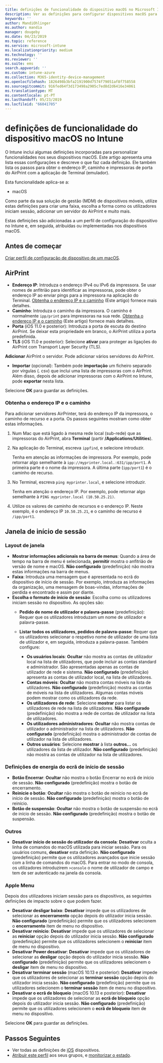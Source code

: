 ```yaml
---
title: definições de funcionalidade do dispositivo macOS no Microsoft Intune – Azure | Documentos da Microsoft
description: Ver as definições para configurar dispositivos macOS para AirPrint e personalizar a janela de início de sessão para mostrar ou ocultar botões de energia no Microsoft Intune. Veja os passos para obter o endereço IP, caminho e definições de porta de um servidor de AirPrint na sua rede. Utilize estas definições de um perfil de configuração do dispositivo para configurar funcionalidades de dispositivos macOS.
keywords: ''
author: MandiOhlinger
ms.author: mandia
manager: dougeby
ms.date: 04/23/2019
ms.topic: reference
ms.service: microsoft-intune
ms.localizationpriority: medium
ms.technology: ''
ms.reviewer: ''
ms.suite: ems
search.appverid: ''
ms.custom: intune-azure
ms.collection: M365-identity-device-management
ms.openlocfilehash: 1826498b3bfa2191900d7574f79051af8f758558
ms.sourcegitcommit: 916fed64f3d173498a2905c7ed8d2d6416e34061
ms.translationtype: MT
ms.contentlocale: pt-PT
ms.lasthandoff: 05/23/2019
ms.locfileid: "66041705"
---
```

# <a name="macos-device-feature-settings-in-intune"></a>definições de funcionalidade do dispositivo macOS no Intune

O Intune inclui algumas definições incorporadas para personalizar funcionalidades nos seus dispositivos macOS. Este artigo apresenta uma lista essas configurações e descreve o que faz cada definição. Ele também lista os passos para obter o endereço IP, caminho e impressoras de porta do AirPrint com a aplicação de Terminal (emulador).

Esta funcionalidade aplica-se a:

- macOS

Como parte da sua solução de gestão (MDM) de dispositivos móveis, utilize estas definições para criar uma faixa, escolha a forma como os utilizadores iniciam sessão, adicionar um servidor do AirPrint e muito mais.

Estas definições são adicionadas a um perfil de configuração do dispositivo no Intune e, em seguida, atribuídas ou implementadas nos dispositivos macOS.

## <a name="before-you-begin"></a>Antes de começar

[Criar perfil de configuração de dispositivo de um macOS](device-features-configure.md).

## <a name="airprint"></a>AirPrint

- **Endereço IP**: Introduza o endereço IPv4 ou IPv6 da impressora. Se usar nomes de anfitrião para identificar as impressoras, pode obter o endereço IP ao enviar pings para a impressora na aplicação do Terminal. [Obtenha o endereço IP e o caminho](#get-the-ip-address-and-path) (Este artigo) fornece mais detalhes.
- **Caminho**: Introduza o caminho da impressora. O caminho é normalmente `ipp/print` para impressoras na sua rede. [Obtenha o endereço IP e o caminho](#get-the-ip-address-and-path) (Este artigo) fornece mais detalhes.
- **Porta** (iOS 11.0 e posterior): Introduza a porta de escuta do destino AirPrint. Se deixar esta propriedade em branco, o AirPrint utiliza a porta predefinida.
- **TLS** (iOS 11.0 e posterior): Selecione **ativar** para proteger as ligações do AirPrint com Transport Layer Security (TLS).

**Adicionar** AirPrint o servidor. Pode adicionar vários servidores do AirPrint.

- **Importar** (opcional): Também pode **importação** um ficheiro separado por vírgulas (. csv) que inclui uma lista de impressoras com o AirPrint. Além disso, depois de adicionar impressoras com o AirPrint no Intune, pode **exportar** nesta lista.

Selecione **OK** para guardar as definições.

### <a name="get-the-ip-address-and-path"></a>Obtenha o endereço IP e o caminho

Para adicionar servidores AirPrinter, terá do endereço IP da impressora, o caminho de recurso e a porta. Os passos seguintes mostram como obter estas informações.

1. Num Mac que está ligado à mesma rede local (sub-rede) que as impressoras do AirPrint, abra **Terminal** (partir **/Applications/Utilities**).
2. Na aplicação do Terminal, escreva `ippfind`, e selecione introduzir.

    Tenha em atenção as informações de impressora. Por exemplo, pode retornar algo semelhante à `ipp://myprinter.local.:631/ipp/port1`. A primeira parte é o nome da impressora. A última parte (`ipp/port1`) é o caminho de recurso.

3. No Terminal, escreva `ping myprinter.local`, e selecione introduzir.

   Tenha em atenção o endereço IP. Por exemplo, pode retornar algo semelhante à `PING myprinter.local (10.50.25.21)`.

4. Utilize os valores de caminho de recursos e o endereço IP. Neste exemplo, é o endereço IP `10.50.25.21`, e o caminho de recurso é `/ipp/port1`.

## <a name="login-window"></a>Janela de início de sessão

### <a name="window-layout"></a>Layout de janela

- **Mostrar informações adicionais na barra de menus**: Quando a área de tempo na barra de menu é selecionada, **permitir** mostra o anfitrião de versão de nome e macOS. **Não configurado** (predefinição) não mostra estas informações na barra de menus.
- **Faixa**: Introduza uma mensagem que é apresentada no ecrã do dispositivo de início de sessão. Por exemplo, introduza as informações da organização, uma mensagem de boas-vindas, informações de perdida e encontrado e assim por diante.
- **Escolha o formato de início de sessão**: Escolha como os utilizadores iniciam sessão no dispositivo. As opções são:
  - **Pedido de nome de utilizador e palavra-passe** (predefinição): Requer que os utilizadores introduzam um nome de utilizador e palavra-passe.
  - **Listar todos os utilizadores, pedidos de palavra-passe**: Requer que os utilizadores selecionar o respetivo nome de utilizador de uma lista de utilizador e, em seguida, introduza a palavra-passe. Também configure:

    - **Os usuários locais**: **Ocultar** não mostra as contas de utilizador local na lista de utilizadores, que pode incluir as contas standard e administrador. São apresentadas apenas as contas de utilizador de rede e sistema. **Não configurado** (predefinição) apresenta as contas de utilizador local, na lista de utilizadores.
    - **Contas móveis**: **Ocultar** não mostra contas móveis na lista de utilizadores. **Não configurado** (predefinição) mostra as contas de móveis na lista de utilizadores. Algumas contas móveis podem mostrar como os utilizadores da rede.
    - **Os utilizadores de rede**: Selecione **mostrar** para listar os utilizadores de rede na lista de utilizadores. **Não configurado** (predefinição) não mostra a rede de contas de utilizador na lista de utilizadores.
    - **Os utilizadores administradores**: **Ocultar** não mostra contas de utilizador o administrador na lista de utilizadores. **Não configurado** (predefinição) mostra o administrador de contas de utilizador na lista de utilizadores.
    - **Outros usuários**: Selecione **mostrar** à lista **outros...**  os utilizadores da lista de utilizador. **Não configurado** (predefinição) não mostra as contas de utilizador na lista de utilizadores.

### <a name="login-screen-power-settings"></a>Definições de energia do ecrã de início de sessão

- **Botão Encerrar**: **Ocultar** não mostra o botão Encerrar no ecrã de início de sessão. **Não configurado** (predefinição) mostra o botão de encerramento.
- **Reinicie o botão**: **Ocultar** não mostra o botão de reinício no ecrã de início de sessão. **Não configurado** (predefinição) mostra o botão de reinício.
- **Botão de suspensão**: **Ocultar** não mostra o botão de suspensão no ecrã de início de sessão. **Não configurado** (predefinição) mostra o botão de suspensão.

### <a name="other"></a>Outros

- **Desativar início de sessão do utilizador da consola**: **Desativar** oculta a linha de comandos do macOS utilizada para iniciar sessão. Para os usuários comuns, **desativar** esta definição. **Não configurado** (predefinição) permite que os utilizadores avançados que inicie sessão com a linha de comandos do macOS. Para entrar no modo de consola, os utilizadores introduzirem `>console` o nome de utilizador de campo e tem de ser autenticado na janela da consola.

### <a name="apple-menu"></a>Apple Menu

Depois dos utilizadores iniciam sessão para os dispositivos, as seguintes definições de impacto sobre o que podem fazer.

- **Desativar desligar baixo**: **Desativar** impede que os utilizadores de selecionar as **encerramento** opção depois do utilizador inicia sessão. **Não configurado** (predefinição) permite que os utilizadores selecionem o **encerramento** item de menu no dispositivo.
- **Desativar reinício**: **Desativar** impede que os utilizadores de selecionar as **reiniciar** opção depois do utilizador inicia sessão. **Não configurado** (predefinição) permite que os utilizadores selecionem o **reiniciar** item de menu no dispositivo.
- **Desativar Power desativar**: **Desativar** impede que os utilizadores de selecionar as **desligar** opção depois do utilizador inicia sessão. **Não configurado** (predefinição) permite que os utilizadores selecionem o **desligar** item de menu no dispositivo.
- **Desativar terminar sessão** (macOS 10.13 e posterior): **Desativar** impede que os utilizadores de selecionar as **terminar sessão** opção depois do utilizador inicia sessão. **Não configurado** (predefinição) permite que os utilizadores selecionem o **terminar sessão** item de menu no dispositivo.
- **Desativar o ecrã de bloqueio** (macOS 10.13 e posterior): **Desativar** impede que os utilizadores de selecionar as **ecrã de bloqueio** opção depois do utilizador inicia sessão. **Não configurado** (predefinição) permite que os utilizadores selecionem o **ecrã de bloqueio** item de menu no dispositivo.

Selecione **OK** para guardar as definições.

## <a name="next-steps"></a>Passos Seguintes

- Ver todas as definições de [iOS](ios-device-features-settings.md) dispositivos.
- [Atribuir este perfil](device-profile-assign.md) aos seus grupos, e [monitorizar o estado](device-profile-monitor.md).
